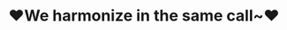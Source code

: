 ---
createTime: 2025/02/19 15:43:20
title: ♥We harmonize in the same call~♥
permalink: /friends/organizations/
pageLayout: friends
groups:
  - title: PGuide Studio
    desc: A team who builds projects as their dreams
    list:
      - name: 项导工作室官网
        link: https://www.pguide.studio
        avatar: https://docs.pguide.studio/logo.svg
        location: Global distribution
        organization: PGuide Studio
        desc: 心向未名山水远，志在新途日月长。
      - name: 语雀文档
        link: https://www.yuque.com/pguide/public
        avatar: /yuque.png
        location: Global distribution
        organization: PGuide Studio Yuque
        desc: Gracious thoughts stay in with simple words.
  - title: 重庆医科大学信息中心
    desc: CQMU Central NetWork
    list:
      - name: 二级门户
        link: https://cnw.cqmu.edu.cn/
        location: 重庆医科大学
        avatar: /avatar/cqmu.svg
        organization: 重庆医科大学信息中心
        desc: 信息中心门户网站
  - title: MED Explorers+
    desc: A research team affiliated to the College of Basic Medical Science composed of undergraduates
    list:
      - name: 官网
        link: https://medseek.site/
        avatar: https://www.medseek.site/wp-content/uploads/2025/02/cropped-logo.png
        location: 重庆医科大学
        organization: Med Explorers+
        desc: A research team affiliated to the College of Basic Medical Science composed of undergraduates

  - title: 西湖大学超算中心
    desc: HPC Base for computation in WLU.
  #    -
  #      name:
  #      link:
  #      location:
  #      avatar:
  #      organization:
  #      desc:
  - title: 中国教育和科研计算机网
    desc: 中国教育和科研计算机网CERNET是党中央、国务院指定的中国教育信息化的基础平台，也是中国最早的四大骨干网之一，为中国教育信息化及人才培养作出了突出贡献。除为教育系统用户提供基本互联网接入服务外，还受国务院授权，负责教育系统域名管理（edu.cn)，并承担各类大型国家教育信息化建设项目及研究任务。
    list:
      -
        name: CERNET官网
        link: https://www.edu.cn/
        location: 中国，北京
        avatar: /avatar/cernet.svg
        organization: 中国教育和科研计算机网网络中心
        desc: CERNET Secured.
      -
        name: 校园网联合镜像站
        link: https://mirrors.cernet.edu.cn/
        location: 中国各高校
        avatar: https://mirrors.cernet.edu.cn/static/img/mirrorz.svg
        organization: 清华大学MirrorZ项目组
        desc: 本站提供对校园网镜像站的索引和跳转服务。
  - title: 奇安信网神（北京）信息科技有限公司
    desc: 网络安全领军者
    list:
      -
        name: 官网
        link: https://www.qianxin.com/
        location: 中国，北京
        avatar: /avatar/qax.svg
        organization: 奇安信集团
        desc: 
  - title: 中国科技云
    desc: China Science & Technology cloud
    list:
      - name: 官网
        link: https://www.cstcloud.cn/
        location: 中国
        avatar: https://www.cstcloud.cn/app/templates/cstcloud/img/header/logo.png
        organization: 
        desc:
  - title: MUA
    desc: 中国大学生Minecraft高校联盟, https://www.mualliance.cn
    list:
      -
        name: MUA官网
        link: https://www.mualliance.cn/
        location: 中国
        avatar: https://www.mualliance.cn/wp-content/uploads/2023/01/mua.png
        organization: MUA
        desc: Minecraft University Alliance
      -
        name: 渝高联CQMUA官网
        link: https://3w.cqmua.cn/
        location: 中国，重庆市
        avatar: https://3w.cqmua.cn/logo.svg
        organization: CQMUA、MUA
        desc: 重庆市 Minecraft 高校联盟
      -
        name: 上海交通大学SJMC
        link: https://mc.sjtu.cn
        location: 中国，上海闵行
        avatar: https://mc.sjtu.cn/welcome/_next/static/media/mcclub.d8834901.png
        organization: 上海交通大学、MUA
        desc: SJTU Minecraft Club
  - title: 重庆医科大学TeX用户组
    desc: CQMU TeX user group.
    list:
      - name: 内网LaTeX在线协作平台
        link: http://192.168.183.171
        location: 重庆医科大学
        organization: PGuide Studio、信息中心
        desc: 
        avatar: /overleaf.svg
      - name: 外网LaTeX在线协作平台
        link: http://192.168.183.171
        location: 重庆医科大学
        organization: PGuide Studio、信息中心
        desc:
        avatar: /overleaf.svg
  - title: 北京大学信息科学技术学院
    dsc: Peking University
    list:
#    - 
#      name: 
#      link: 
#      location:
#      avatar:
#      organization:
#      desc:
    -
      name: CS-DIY
      link: https://csdiy.wiki/
      location: Global
      avatar: https://csdiy.wiki/images/title.png
      organization: zhongyinmin@pku.edu.cn
      desc: 一本计算机的自学指南。

#    -
#      name:
#      link:
#      location:
#      avatar:
#      organization:
#      desc:
---